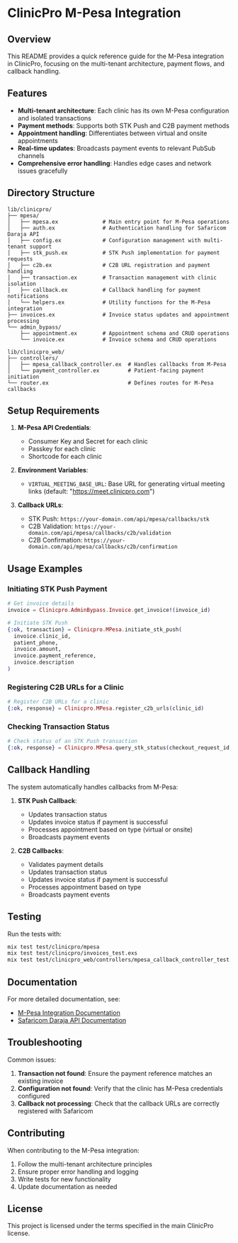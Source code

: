 # ClinicPro M-Pesa Integration

## Overview

This README provides a quick reference guide for the M-Pesa integration in ClinicPro, focusing on the multi-tenant architecture, payment flows, and callback handling.

## Features

- **Multi-tenant architecture**: Each clinic has its own M-Pesa configuration and isolated transactions
- **Payment methods**: Supports both STK Push and C2B payment methods
- **Appointment handling**: Differentiates between virtual and onsite appointments
- **Real-time updates**: Broadcasts payment events to relevant PubSub channels
- **Comprehensive error handling**: Handles edge cases and network issues gracefully

## Directory Structure

```
lib/clinicpro/
├── mpesa/
│   ├── mpesa.ex              # Main entry point for M-Pesa operations
│   ├── auth.ex               # Authentication handling for Safaricom Daraja API
│   ├── config.ex             # Configuration management with multi-tenant support
│   ├── stk_push.ex           # STK Push implementation for payment requests
│   ├── c2b.ex                # C2B URL registration and payment handling
│   ├── transaction.ex        # Transaction management with clinic isolation
│   ├── callback.ex           # Callback handling for payment notifications
│   └── helpers.ex            # Utility functions for the M-Pesa integration
├── invoices.ex               # Invoice status updates and appointment processing
└── admin_bypass/
    ├── appointment.ex        # Appointment schema and CRUD operations
    └── invoice.ex            # Invoice schema and CRUD operations

lib/clinicpro_web/
├── controllers/
│   ├── mpesa_callback_controller.ex  # Handles callbacks from M-Pesa
│   └── payment_controller.ex         # Patient-facing payment initiation
└── router.ex                         # Defines routes for M-Pesa callbacks
```

## Setup Requirements

1. **M-Pesa API Credentials**:
   - Consumer Key and Secret for each clinic
   - Passkey for each clinic
   - Shortcode for each clinic

2. **Environment Variables**:
   - `VIRTUAL_MEETING_BASE_URL`: Base URL for generating virtual meeting links (default: "https://meet.clinicpro.com")

3. **Callback URLs**:
   - STK Push: `https://your-domain.com/api/mpesa/callbacks/stk`
   - C2B Validation: `https://your-domain.com/api/mpesa/callbacks/c2b/validation`
   - C2B Confirmation: `https://your-domain.com/api/mpesa/callbacks/c2b/confirmation`

## Usage Examples

### Initiating STK Push Payment

```elixir
# Get invoice details
invoice = Clinicpro.AdminBypass.Invoice.get_invoice!(invoice_id)

# Initiate STK Push
{:ok, transaction} = Clinicpro.MPesa.initiate_stk_push(
  invoice.clinic_id,
  patient_phone,
  invoice.amount,
  invoice.payment_reference,
  invoice.description
)
```

### Registering C2B URLs for a Clinic

```elixir
# Register C2B URLs for a clinic
{:ok, response} = Clinicpro.MPesa.register_c2b_urls(clinic_id)
```

### Checking Transaction Status

```elixir
# Check status of an STK Push transaction
{:ok, response} = Clinicpro.MPesa.query_stk_status(checkout_request_id, clinic_id)
```

## Callback Handling

The system automatically handles callbacks from M-Pesa:

1. **STK Push Callback**:
   - Updates transaction status
   - Updates invoice status if payment is successful
   - Processes appointment based on type (virtual or onsite)
   - Broadcasts payment events

2. **C2B Callbacks**:
   - Validates payment details
   - Updates transaction status
   - Updates invoice status if payment is successful
   - Processes appointment based on type
   - Broadcasts payment events

## Testing

Run the tests with:

```bash
mix test test/clinicpro/mpesa
mix test test/clinicpro/invoices_test.exs
mix test test/clinicpro_web/controllers/mpesa_callback_controller_test.exs
```

## Documentation

For more detailed documentation, see:

- [M-Pesa Integration Documentation](docs/mpesa_integration.md)
- [Safaricom Daraja API Documentation](https://developer.safaricom.co.ke/docs)

## Troubleshooting

Common issues:

1. **Transaction not found**: Ensure the payment reference matches an existing invoice
2. **Configuration not found**: Verify that the clinic has M-Pesa credentials configured
3. **Callback not processing**: Check that the callback URLs are correctly registered with Safaricom

## Contributing

When contributing to the M-Pesa integration:

1. Follow the multi-tenant architecture principles
2. Ensure proper error handling and logging
3. Write tests for new functionality
4. Update documentation as needed

## License

This project is licensed under the terms specified in the main ClinicPro license.
